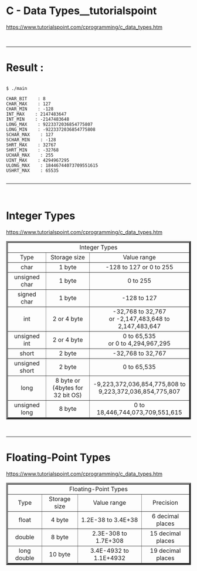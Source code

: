 # C - Data Types\_\_tutorialspoint

https://www.tutorialspoint.com/cprogramming/c_data_types.htm

<br>

<hr>

# Result :

```

$ ./main

CHAR_BIT    : 8
CHAR_MAX    : 127
CHAR_MIN    : -128
INT_MAX    : 2147483647
INT_MIN    : -2147483648
LONG_MAX    : 9223372036854775807
LONG_MIN    : -9223372036854775808
SCHAR_MAX    : 127
SCHAR_MIN    : -128
SHRT_MAX    : 32767
SHRT_MIN    : -32768
UCHAR_MAX    : 255
UINT_MAX    : 4294967295
ULONG_MAX    : 18446744073709551615
USHRT_MAX    : 65535


```

<hr>
<br>

# Integer Types

https://www.tutorialspoint.com/cprogramming/c_data_types.htm

<table border="4">
    <tr>
    <td colspan="3" align="center">Integer Types</td>
    </tr>
    <tr align="center">
        <td>Type </td>
        <td>Storage size</td>
        <td>Value range</td>
    </tr>
    <tr align="center">
        <td>char</td>
        <td>1 byte</td>
        <td>-128 to 127 or 0 to 255</td>
    </tr>
    <tr align="center">
        <td>unsigned char</td>
        <td>1 byte</td>
        <td>0 to 255</td>
    </tr>
    <tr align="center">
        <td>signed char</td>
        <td>1 byte</td>
        <td>-128 to 127</td>
    </tr>
    <tr align="center">
        <td>int</td>
        <td>2 or 4 byte</td>
        <td>-32,768 to 32,767 <br>or -2,147,483,648 to 2,147,483,647</td>
    </tr>
    <tr align="center">
        <td>unsigned int</td>
        <td>2 or 4 byte</td>
        <td>0 to 65,535 <br>or 0 to 4,294,967,295</td>
    </tr>
    <tr align="center">
        <td>short</td>
        <td>2 byte</td>
        <td>-32,768 to 32,767</td>
    </tr>
    <tr align="center">
        <td>unsigned short</td>
        <td>2 byte</td>
        <td>0 to 65,535</td>
    </tr>
    <tr align="center">
        <td>long</td>
        <td>8 byte or<br>(4bytes for 32 bit OS)</td>
        <td>-9,223,372,036,854,775,808 to<br>9,223,372,036,854,775,807</td>
    </tr>
    <tr align="center">
        <td>unsigned long</td>
        <td>8 byte </td>
        <td>0 to <br>18,446,744,073,709,551,615</td>
    </tr>
</table>

<br>

<hr>

# Floating-Point Types

https://www.tutorialspoint.com/cprogramming/c_data_types.htm

<table border="4">
    <tr>
    <td colspan="4" align="center">Floating-Point Types</td>
    </tr>
    <tr align="center">
        <td>Type </td>
        <td>Storage size</td>
        <td>Value range</td>
        <td>Precision</td>
    </tr>
    <tr align="center">
        <td>float</td>
        <td>4 byte</td>
        <td>1.2E-38 to 3.4E+38</td>
        <td>6 decimal places</td>
    </tr>
    <tr align="center">
        <td>double</td>
        <td>8 byte</td>
        <td>2.3E-308 to 1.7E+308</td>
        <td>15 decimal places</td>
    </tr>
    <tr align="center">
        <td>long double</td>
        <td>10 byte</td>
        <td>3.4E-4932 to 1.1E+4932</td>
        <td>19 decimal places</td>
    </tr>
</table>
